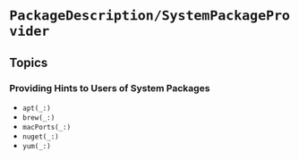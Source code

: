 # ``PackageDescription/SystemPackageProvider``

## Topics

### Providing Hints to Users of System Packages

- ``apt(_:)``
- ``brew(_:)``
- ``macPorts(_:)``
- ``nuget(_:)``
- ``yum(_:)``
